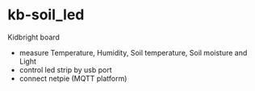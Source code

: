 # kb-soil_led
Kidbright board 
- measure Temperature, Humidity, Soil temperature, Soil moisture and  Light 
- control led strip by usb port
- connect netpie (MQTT platform) 
